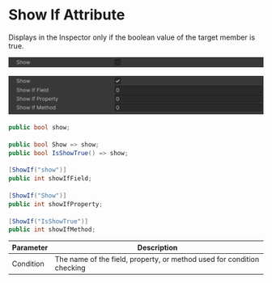 # Show If Attribute

Displays in the Inspector only if the boolean value of the target member is true.

![img](../../../images/img-attribute-show-if-false.png)

![img](../../../images/img-attribute-show-if-true.png)

```cs
public bool show;

public bool Show => show;
public bool IsShowTrue() => show;

[ShowIf("show")]
public int showIfField;

[ShowIf("Show")]
public int showIfProperty;

[ShowIf("IsShowTrue")]
public int showIfMethod;
```

| Parameter | Description |
| - | - |
| Condition | The name of the field, property, or method used for condition checking |